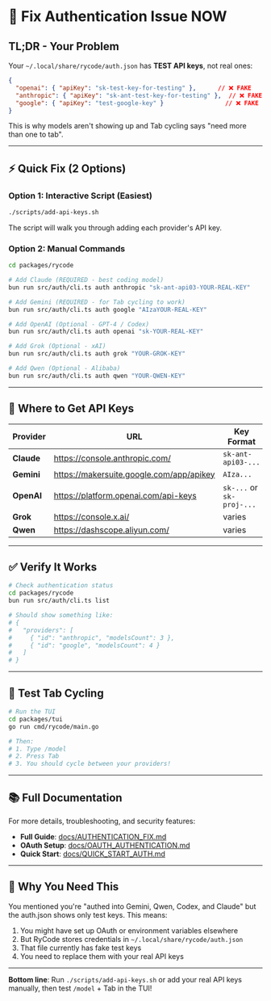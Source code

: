 # 🚨 Fix Authentication Issue NOW

## TL;DR - Your Problem

Your `~/.local/share/rycode/auth.json` has **TEST API keys**, not real ones:

```json
{
  "openai": { "apiKey": "sk-test-key-for-testing" },      // ❌ FAKE
  "anthropic": { "apiKey": "sk-ant-test-key-for-testing" },  // ❌ FAKE
  "google": { "apiKey": "test-google-key" }                 // ❌ FAKE
}
```

This is why models aren't showing up and Tab cycling says "need more than one to tab".

---

## ⚡ Quick Fix (2 Options)

### Option 1: Interactive Script (Easiest)

```bash
./scripts/add-api-keys.sh
```

The script will walk you through adding each provider's API key.

### Option 2: Manual Commands

```bash
cd packages/rycode

# Add Claude (REQUIRED - best coding model)
bun run src/auth/cli.ts auth anthropic "sk-ant-api03-YOUR-REAL-KEY"

# Add Gemini (REQUIRED - for Tab cycling to work)
bun run src/auth/cli.ts auth google "AIzaYOUR-REAL-KEY"

# Add OpenAI (Optional - GPT-4 / Codex)
bun run src/auth/cli.ts auth openai "sk-YOUR-REAL-KEY"

# Add Grok (Optional - xAI)
bun run src/auth/cli.ts auth grok "YOUR-GROK-KEY"

# Add Qwen (Optional - Alibaba)
bun run src/auth/cli.ts auth qwen "YOUR-QWEN-KEY"
```

---

## 🔑 Where to Get API Keys

| Provider | URL | Key Format |
|----------|-----|------------|
| **Claude** | https://console.anthropic.com/ | `sk-ant-api03-...` |
| **Gemini** | https://makersuite.google.com/app/apikey | `AIza...` |
| **OpenAI** | https://platform.openai.com/api-keys | `sk-...` or `sk-proj-...` |
| **Grok** | https://console.x.ai/ | varies |
| **Qwen** | https://dashscope.aliyun.com/ | varies |

---

## ✅ Verify It Works

```bash
# Check authentication status
cd packages/rycode
bun run src/auth/cli.ts list

# Should show something like:
# {
#   "providers": [
#     { "id": "anthropic", "modelsCount": 3 },
#     { "id": "google", "modelsCount": 4 }
#   ]
# }
```

---

## 🧪 Test Tab Cycling

```bash
# Run the TUI
cd packages/tui
go run cmd/rycode/main.go

# Then:
# 1. Type /model
# 2. Press Tab
# 3. You should cycle between your providers!
```

---

## 📚 Full Documentation

For more details, troubleshooting, and security features:
- **Full Guide**: [docs/AUTHENTICATION_FIX.md](docs/AUTHENTICATION_FIX.md)
- **OAuth Setup**: [docs/OAUTH_AUTHENTICATION.md](docs/OAUTH_AUTHENTICATION.md)
- **Quick Start**: [docs/QUICK_START_AUTH.md](docs/QUICK_START_AUTH.md)

---

## 🎯 Why You Need This

You mentioned you're "authed into Gemini, Qwen, Codex, and Claude" but the auth.json shows only test keys. This means:

1. You might have set up OAuth or environment variables elsewhere
2. But RyCode stores credentials in `~/.local/share/rycode/auth.json`
3. That file currently has fake test keys
4. You need to replace them with your real API keys

---

**Bottom line**: Run `./scripts/add-api-keys.sh` or add your real API keys manually, then test `/model` + Tab in the TUI!
